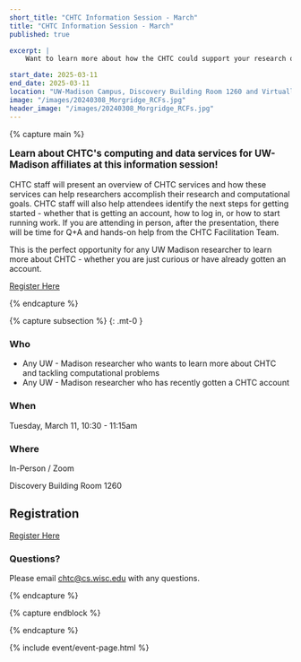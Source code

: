 ```yaml
---
short_title: "CHTC Information Session - March"
title: "CHTC Information Session - March"
published: true

excerpt: |
    Want to learn more about how the CHTC could support your research or how to get started? Come to an information session!

start_date: 2025-03-11
end_date: 2025-03-11
location: "UW-Madison Campus, Discovery Building Room 1260 and Virtually"
image: "/images/20240308_Morgridge_RCFs.jpg"
header_image: "/images/20240308_Morgridge_RCFs.jpg"
---
```


{% capture main %}

<p style="font-size: larger; font-weight: bold;">Learn about CHTC's computing 
and data services for UW-Madison affiliates at this information session!</p>

CHTC staff will present an overview of CHTC services and how these services can help 
researchers accomplish their research and computational goals. CHTC staff will also 
help attendees identify the next steps for getting started - whether that is 
getting an account, how to log in, or how to start running work. If you are attending in person, after 
the presentation, there will be time for Q+A and hands-on help from the CHTC 
Facilitation Team. 

This is the perfect opportunity for any UW Madison researcher to learn more 
about CHTC - whether you are just curious or have already gotten an account. 

[Register Here](https://docs.google.com/forms/d/e/1FAIpQLSfeeOrZQv2pH-WyTHR8uaxBM4ZrBNoVry4ZNESyRBXoMObYSA/viewform)

{% endcapture %}

{% capture subsection %}
{: .mt-0 }

### Who

* Any UW - Madison researcher who wants to learn more about CHTC and tackling computational problems
* Any UW - Madison researcher who has recently gotten a CHTC account

### When

Tuesday, March 11, 10:30 - 11:15am

### Where

In-Person / Zoom

Discovery Building Room 1260

## Registration

[Register Here](https://docs.google.com/forms/d/e/1FAIpQLSfeeOrZQv2pH-WyTHR8uaxBM4ZrBNoVry4ZNESyRBXoMObYSA/viewform)

### Questions?

Please email <chtc@cs.wisc.edu> with any questions.

{% endcapture %}

{% capture endblock %}


{% endcapture %}

{% include event/event-page.html %}
